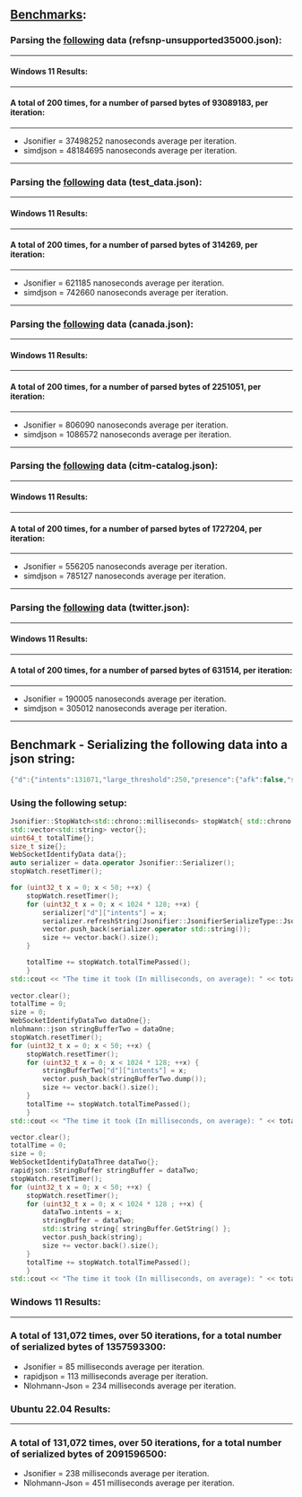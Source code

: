 ## [Benchmarks](https://github.com/RealTimeChris/Json-Benchmarks/blob/main/main.cpp):
### Parsing the [following](https://github.com/RealTimeChris/Json-Benchmarks/tree/main/Benchmarking/refsnp-unsupported35000.json) data (refsnp-unsupported35000.json):
----
#### Windows 11 Results:
---- 
#### A total of 200 times, for a number of parsed bytes of 93089183, per iteration:
----
- Jsonifier = 37498252 nanoseconds average per iteration.   
- simdjson = 48184695 nanoseconds average per iteration.   
----
### Parsing the [following](https://github.com/RealTimeChris/Json-Benchmarks/tree/main/Benchmarking/test_data.json) data (test_data.json):
----
#### Windows 11 Results:
----
#### A total of 200 times, for a number of parsed bytes of 314269, per iteration:
----
- Jsonifier = 621185 nanoseconds average per iteration.   
- simdjson = 742660 nanoseconds average per iteration.   
----
### Parsing the [following](https://github.com/RealTimeChris/Json-Benchmarks/blob/main/Benchmarking/canada.json) data (canada.json):
----
#### Windows 11 Results:
----
#### A total of 200 times, for a number of parsed bytes of 2251051, per iteration:
----
- Jsonifier = 806090 nanoseconds average per iteration.   
- simdjson = 1086572 nanoseconds average per iteration.   
----
### Parsing the [following](https://github.com/RealTimeChris/Json-Benchmarks/blob/main/Benchmarking/citm_catalog.json) data (citm-catalog.json):
----
#### Windows 11 Results:
----
#### A total of 200 times, for a number of parsed bytes of 1727204, per iteration:
----
- Jsonifier = 556205 nanoseconds average per iteration.   
- simdjson = 785127 nanoseconds average per iteration.   
----
### Parsing the [following](https://github.com/RealTimeChris/Json-Benchmarks/blob/main/Benchmarking/twitter.json) data (twitter.json):
----
#### Windows 11 Results:
----
#### A total of 200 times, for a number of parsed bytes of 631514, per iteration:
----
- Jsonifier = 190005 nanoseconds average per iteration.   
- simdjson = 305012 nanoseconds average per iteration.   
----
## Benchmark - Serializing the following data into a json string:
```cpp
{"d":{"intents":131071,"large_threshold":250,"presence":{"afk":false,"since":0,"status":""},"properties":{"browser":"DiscordCoreAPI","device":"DiscordCoreAPI","os":"Windows"},"shard":[0,1],"token":""},"op":2}
```
### Using the following setup:
```cpp
Jsonifier::StopWatch<std::chrono::milliseconds> stopWatch{ std::chrono::milliseconds{ 1 } };
std::vector<std::string> vector{};
uint64_t totalTime{};
size_t size{};
WebSocketIdentifyData data{};
auto serializer = data.operator Jsonifier::Serializer();
stopWatch.resetTimer();

for (uint32_t x = 0; x < 50; ++x) {
	stopWatch.resetTimer();
	for (uint32_t x = 0; x < 1024 * 128; ++x) {
		serializer["d"]["intents"] = x;
		serializer.refreshString(Jsonifier::JsonifierSerializeType::Json);
		vector.push_back(serializer.operator std::string());
		size += vector.back().size();
	}

	totalTime += stopWatch.totalTimePassed();
	}
std::cout << "The time it took (In milliseconds, on average): " << totalTime / 50 << ", with a total number of bytes serialized: " << size << std::endl;
		
vector.clear();
totalTime = 0;
size = 0;
WebSocketIdentifyDataTwo dataOne{};
nlohmann::json stringBufferTwo = dataOne;
stopWatch.resetTimer();
for (uint32_t x = 0; x < 50; ++x) {
	stopWatch.resetTimer();
	for (uint32_t x = 0; x < 1024 * 128; ++x) {
		stringBufferTwo["d"]["intents"] = x;
		vector.push_back(stringBufferTwo.dump());
		size += vector.back().size();
	}
	totalTime += stopWatch.totalTimePassed();
	}
std::cout << "The time it took (In milliseconds, on average): " << totalTime / 50 << ", with a total number of bytes serialized: " << size << std::endl;

vector.clear();
totalTime = 0;
size = 0;
WebSocketIdentifyDataThree dataTwo{};
rapidjson::StringBuffer stringBuffer = dataTwo;
stopWatch.resetTimer();
for (uint32_t x = 0; x < 50; ++x) {			
	stopWatch.resetTimer();
	for (uint32_t x = 0; x < 1024 * 128 ; ++x) {
		dataTwo.intents = x;
		stringBuffer = dataTwo;
		std::string string{ stringBuffer.GetString() };
		vector.push_back(string);
		size += vector.back().size();
	}
	totalTime += stopWatch.totalTimePassed();
	}
std::cout << "The time it took (In milliseconds, on average): " << totalTime / 50 << ", with a total number of bytes serialized: " << size << std::endl;
```
### Windows 11 Results:
----
### A total of 131,072 times, over 50 iterations, for a total number of serialized bytes of 1357593300:
- Jsonifier = 85 milliseconds average per iteration.   
- rapidjson = 113 milliseconds average per iteration.   
- Nlohmann-Json = 234 milliseconds average per iteration.   
### Ubuntu 22.04 Results:
----
### A total of 131,072 times, over 50 iterations, for a total number of serialized bytes of 2091596500:  
- Jsonifier = 238 milliseconds average per iteration.   
- Nlohmann-Json = 451 milliseconds average per iteration.   
